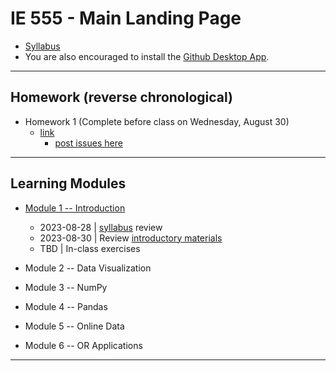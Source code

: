 # IE 555 - Main Landing Page

- [Syllabus](IE_555_Syllabus_Fall_2023.pdf)
- You are also encouraged to install the [Github Desktop App](https://desktop.github.com).

---


## Homework (reverse chronological)

- Homework 1 (Complete before class on Wednesday, August 30) 
	- [link](Homework/HW_1_installation/HW_1_installation.pdf)
	    - [post issues here](https://github.com/IE-555/fall2023/issues/2)
	
---	


## Learning Modules
- [Module 1 -- Introduction](Module_1_Intro/)
    - 2023-08-28 | [syllabus](IE_555_Syllabus_Fall_2023.pdf) review
    - 2023-08-30  | Review [introductory materials](Module_1_Intro/notes_01_intro.pdf)
	- TBD | In-class exercises 
	
	
- Module 2 -- Data Visualization
    
- Module 3 -- NumPy 

- Module 4 -- Pandas

- Module 5 -- Online Data

- Module 6 -- OR Applications
    
---